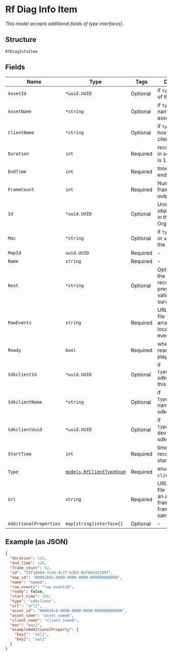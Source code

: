 
# Rf Diag Info Item

*This model accepts additional fields of type interface{}.*

## Structure

`RfDiagInfoItem`

## Fields

| Name | Type | Tags | Description |
|  --- | --- | --- | --- |
| `AssetId` | `*uuid.UUID` | Optional | if `type`==`asset`, id of the asset |
| `AssetName` | `*string` | Optional | if `type`==`asset`, name of the asset |
| `ClientName` | `*string` | Optional | if `type`==`client`, hostname of the client |
| `Duration` | `int` | Required | recording length in seconds, max is 120 |
| `EndTime` | `int` | Required | timestamp of end of recording |
| `FrameCount` | `int` | Required | Number of frames in the output |
| `Id` | `*uuid.UUID` | Optional | Unique ID of the object instance in the Mist Organnization |
| `Mac` | `*string` | Optional | if `type`==`client` or `asset`, mac of the device |
| `MapId` | `uuid.UUID` | Required | - |
| `Name` | `string` | Required | - |
| `Next` | `*string` | Optional | Optional. id of the next recoding if present. Only valid for site survey. |
| `RawEvents` | `string` | Required | URL to a JSON file that contains array of raw location diag events |
| `Ready` | `bool` | Required | whether it’s ready for playback |
| `SdkclientId` | `*uuid.UUID` | Optional | if `type`==`sdkclient`, sdkclient_id of this recording |
| `SdkclientName` | `*string` | Optional | if `type`==`sdkclient`, name of the sdkclient |
| `SdkclientUuid` | `*uuid.UUID` | Optional | if `type`==`sdkclient`, device_id of sdkclient |
| `StartTime` | `int` | Required | timestamp of the recording (the start) |
| `Type` | [`models.RfClientTypeEnum`](../../doc/models/rf-client-type-enum.md) | Required | enum: `asset`, `client`, `sdkclient` |
| `Url` | `string` | Required | URL to a JSON file that contains an array of frames, each frame is the same format |
| `AdditionalProperties` | `map[string]interface{}` | Optional | - |

## Example (as JSON)

```json
{
  "duration": 142,
  "end_time": 126,
  "frame_count": 52,
  "id": "53f10664-3ce8-4c27-b382-0ef66432349f",
  "map_id": "000018de-0000-0000-0000-000000000000",
  "name": "name8",
  "raw_events": "raw_events0",
  "ready": false,
  "start_time": 166,
  "type": "sdkclient",
  "url": "url2",
  "asset_id": "000016c0-0000-0000-0000-000000000000",
  "asset_name": "asset_name6",
  "client_name": "client_name8",
  "mac": "mac2",
  "exampleAdditionalProperty": {
    "key1": "val1",
    "key2": "val2"
  }
}
```

